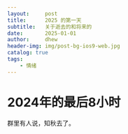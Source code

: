 ```yaml
---
layout:     post
title:      2025 的第一天
subtitle:   关于逝去的和将来的
date:       2025-01-01
author:     dhew
header-img: img/post-bg-ios9-web.jpg
catalog: true
tags:
	- 情绪
---
```


# 2024年的最后8小时
群里有人说，知秋去了。
